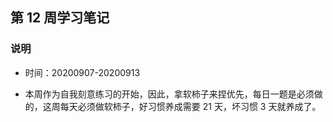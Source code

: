 ## 第 12 周学习笔记

### 说明

-   时间：20200907-20200913

-   本周作为自我刻意练习的开始，因此，拿软柿子来捏优先，每日一题是必须做的，这周每天必须做软柿子，好习惯养成需要 21 天，坏习惯 3 天就养成了。
